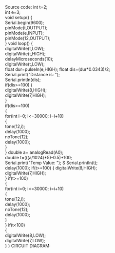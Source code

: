 Source code:
int t=2;  
int e=3;  
void setup() {   
Serial.begin(9600);   
pinMode(t,OUTPUT);    
pinMode(e,INPUT);    
pinMode(12,OUTPUT);  
}  void loop() {    
digitalWrite(t,LOW);    
digitalWrite(t,HIGH);    
delayMicroseconds(10);    
digitalWrite(t,LOW);   
float dur=pulseIn(e,HIGH); 
float dis=(dur*0.0343)/2;    
Serial.print("Distance is: ");    
Serial.println(dis);            
if(dis>=100)   {      
digitalWrite(8,HIGH);     
digitalWrite(7,HIGH);   
}  
if(dis>=100)   
{   
for(int i=0; i<=30000; i=i+10)    
{    
tone(12,i);    
delay(1000);   
noTone(12);    
delay(1000);    
}   
}
double a= analogRead(A0);    
double t=(((a/1024)*5)-0.5)*100;    
Serial.print("Temp Value: ");    S
Serial.println(t);    
delay(1000); 
if(t>=100)   { 
digitalWrite(8,HIGH);      
digitalWrite(7,HIGH);    
}
if(t>=100)   
{   
for(int i=0; i<=30000; i=i+10)    
{    
tone(12,i);    
delay(1000);    
noTone(12);    
delay(1000);    
}    
}
if(t<100)   
{      
digitalWrite(8,LOW);      
digitalWrite(7,LOW);    
} 
} 
CIRCUIT DIAGRAM:
